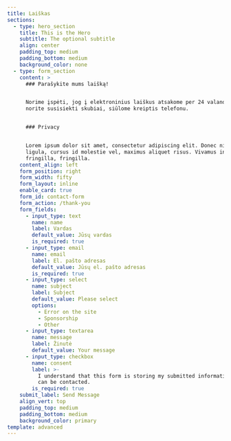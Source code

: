 ```yaml
---
title: Laiškas
sections:
  - type: hero_section
    title: This is the Hero
    subtitle: The optional subtitle
    align: center
    padding_top: medium
    padding_bottom: medium
    background_color: none
  - type: form_section
    content: >
      ### Parašykite mums laišką!


      Norime įspėti, jog į elektroninius laiškus atsakome per 24 valandas. Jeigu
      norite susisiekti skubiai, siūlome kreiptis telefonu.


      ### Privacy


      Lorem ipsum dolor sit amet, consectetur adipiscing elit. Donec nisl
      ligula, cursus id molestie vel, maximus aliquet risus. Vivamus in nibh
      fringilla, fringilla.
    content_align: left
    form_position: right
    form_width: fifty
    form_layout: inline
    enable_card: true
    form_id: contact-form
    form_action: /thank-you
    form_fields:
      - input_type: text
        name: name
        label: Vardas
        default_value: Jūsų vardas
        is_required: true
      - input_type: email
        name: email
        label: El. pašto adresas
        default_value: Jūsų el. pašto adresas
        is_required: true
      - input_type: select
        name: subject
        label: Subject
        default_value: Please select
        options:
          - Error on the site
          - Sponsorship
          - Other
      - input_type: textarea
        name: message
        label: Žinutė
        default_value: Your message
      - input_type: checkbox
        name: consent
        label: >-
          I understand that this form is storing my submitted information so I
          can be contacted.
        is_required: true
    submit_label: Send Message
    align_vert: top
    padding_top: medium
    padding_bottom: medium
    background_color: primary
template: advanced
---
```

